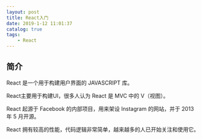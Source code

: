 ```yaml
---
layout: post
title: React入门
date: 2019-1-12 11:01:37
catalog: true
tags:
    - React
---
```


## 简介

React 是一个用于构建用户界面的 JAVASCRIPT 库。

React主要用于构建UI，很多人认为 React 是 MVC 中的 V（视图）。

React 起源于 Facebook 的内部项目，用来架设 Instagram 的网站，并于 2013 年 5 月开源。

React 拥有较高的性能，代码逻辑非常简单，越来越多的人已开始关注和使用它。

